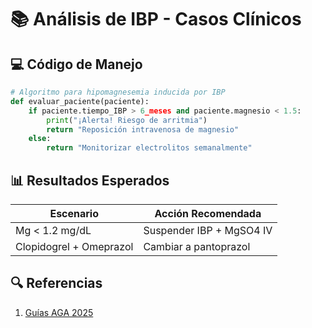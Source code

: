 # 📚 Análisis de IBP - Casos Clínicos

## 💻 Código de Manejo
```python
# Algoritmo para hipomagnesemia inducida por IBP
def evaluar_paciente(paciente):
    if paciente.tiempo_IBP > 6_meses and paciente.magnesio < 1.5:
        print("¡Alerta! Riesgo de arritmia")
        return "Reposición intravenosa de magnesio"
    else:
        return "Monitorizar electrolitos semanalmente"
```

## 📊 Resultados Esperados
| Escenario               | Acción Recomendada          |
|-------------------------|-----------------------------|
| Mg < 1.2 mg/dL          | Suspender IBP + MgSO4 IV    |
| Clopidogrel + Omeprazol | Cambiar a pantoprazol       |

## 🔍 Referencias
1. [Guías AGA 2025](https://example.com)
